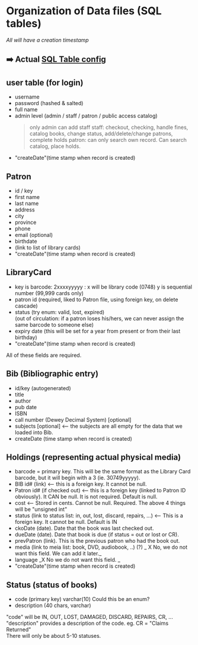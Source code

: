 # Organization of Data files (SQL tables)

_All will have a creation timestamp_

##  ➡️ Actual [SQL Table config](SQL_Tables.md)

## user table (for login)
* username 
* password (hashed & salted)
* full name
* admin level (admin / staff / patron / public access catalog)
  > only admin can add staff
  > staff: checkout, checking, handle fines, catalog books, change status, add/delete/change patrons, complete holds
  > patron: can only search own record. Can search catalog, place holds.
* "createDate"(time stamp when record is created)

## Patron
* id / key
* first name
* last name
* address
* city
* province
* phone
* email (optional)
* birthdate
* (link to list of library cards)
* "createDate"(time stamp when record is created)

## LibraryCard
* key is barcode:  2xxxxyyyyy : x will be library code (0748) y is sequential number (99,999 cards only)
* patron id (required, liked to Patron file, using foreign key, on delete cascade)
* status (try enum: valid, lost, expired)    
 (out of circulation: if a patron loses his/hers, we can never assign the same barcode to someone else)
* expiry date (this will be set for a year from present or from their last birthday)
* "createDate"(time stamp when record is created)

All of these fields are required.

## Bib (Bibliographic entry)
* id/key (autogenerated)
* title 
* author
* pub date
* ISBN
* call number (Dewey Decimal System) [optional]
* subjects [optional]  <-- the subjects are all empty for the data that we loaded into Bib.
* createDate (time stamp when record is created)

## Holdings (representing actual physical media)
* barcode = primary key. This will be the same format as the Library Card barcode, but it will begin with a 3 (ie. 30749yyyyy).  
* BIB id# (link) <-- this is a foreign key. It cannot be null.
* Patron id# (if checked out) <-- this is a foreign key (linked to Patron ID obviously). It CAN be null. It is not required. Default is null.
* cost  <-- Stored in cents. Cannot be null. Required.
The above 4 things will be "unsigned int"
* status (link to status list: in, out, lost, discard, repairs, ...) <-- This is a foreign key. It cannot be null. Default is IN
* ckoDate (date). Date that the book was last checked out. 
* dueDate (date). Date that book is due (if status = out or lost or CR).
* prevPatron (link). This is the previous patron who had the book out.
* media (link to meia list: book, DVD, audiobook, ..) (?) _ X No, we do not want this field. We can add it later._
* language _X No we do not want this field. _
* "createDate"(time stamp when record is created)

## Status (status of books)
* code (primary key) varchar(10)    Could this be an enum?
* description (40 chars, varchar)

"code" will be IN, OUT, LOST, DAMAGED, DISCARD, REPAIRS, CR, ...     
"description" provides a description of the code. eg. CR = "Claims Returned"    
There will only be about 5-10 statuses.    
